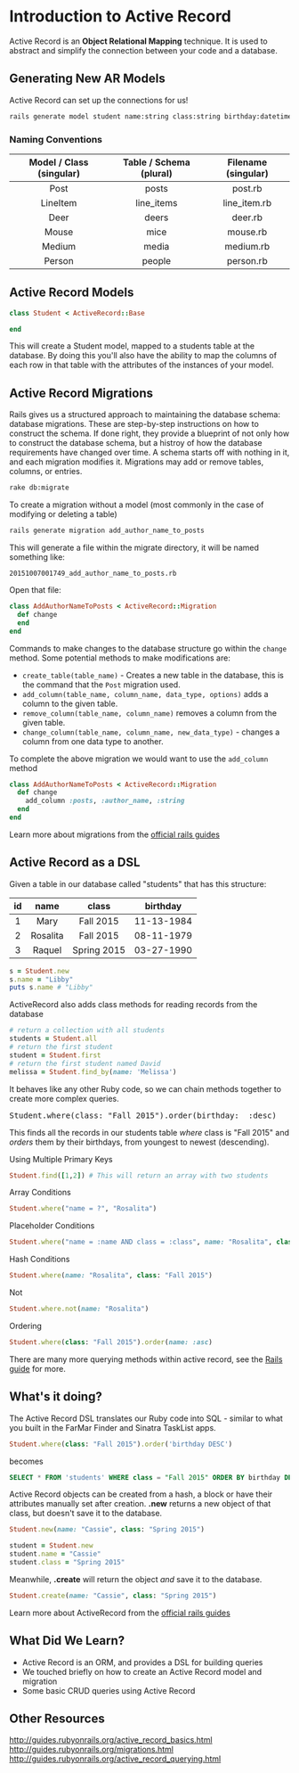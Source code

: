 # Introduction to Active Record

Active Record is an  **Object Relational Mapping** technique. It is used to abstract and simplify the connection between your code and a database.


## Generating New AR Models

Active Record can set up the connections for us!

```bash
rails generate model student name:string class:string birthday:datetime
```

### Naming Conventions
|Model / Class (singular) |	Table / Schema (plural)| Filename (singular) |
|:------------:|:--------------:|:------:|
| Post	       | posts | post.rb|
|LineItem	|line_items| line_item.rb|
|Deer |	deers| deer.rb|
|Mouse |	mice| mouse.rb|
|Medium |	media| medium.rb|
|Person |	people| person.rb |

## Active Record Models

```ruby
class Student < ActiveRecord::Base

end
```

This will create a Student model, mapped to a students table at the database. By doing this you'll also have the ability to map the columns of each row in that table with the attributes of the instances of your model.

## Active Record Migrations

Rails gives us a structured approach to maintaining the database schema: database migrations. These are step-by-step instructions on how to construct the schema. If done right, they provide a blueprint of not only how to construct the database schema, but a histroy of how the database requirements have changed over time. A schema starts off with nothing in it, and each migration modifies it. Migrations may add or remove tables, columns, or entries.

```bash
rake db:migrate
```

To create a migration without a model (most commonly in the case of modifying or deleting a table)

```bash
rails generate migration add_author_name_to_posts
```

This will generate a file within the migrate directory, it will be named something like:

```
20151007001749_add_author_name_to_posts.rb
```
Open that file:

```ruby
class AddAuthorNameToPosts < ActiveRecord::Migration
  def change
  end
end
```

Commands to make changes to the database structure go within the `change` method. Some potential methods to make modifications are:

- `create_table(table_name)` - Creates a new table in the database, this is the command that the `Post` migration used.
- `add_column(table_name, column_name, data_type, options)` adds a column to the given table.
- `remove_column(table_name, column_name)` removes a column from the given table.
- `change_column(table_name, column_name, new_data_type)` - changes a column from one data type to another.

To complete the above migration we would want to use the `add_column` method

```ruby
class AddAuthorNameToPosts < ActiveRecord::Migration
  def change
    add_column :posts, :author_name, :string
  end
end
```

Learn more about migrations from the [official rails guides](http://guides.rubyonrails.org/migrations.html)

## Active Record as a DSL

Given a table in our database called "students" that has this structure:

| id | name  | class       | birthday   |
|:--:|:-----:|:-----------:|:----------:|
|  1 | Mary  | Fall 2015   | 11-13-1984 |
|  2 | Rosalita | Fall 2015   | 08-11-1979 |
|  3 | Raquel | Spring 2015 | 03-27-1990 |

```ruby
s = Student.new
s.name = "Libby"
puts s.name # "Libby"
```

ActiveRecord also adds class methods for reading records from the database

```ruby
# return a collection with all students
students = Student.all
# return the first student
student = Student.first
# return the first student named David
melissa = Student.find_by(name: 'Melissa')
```

It behaves like any other Ruby code, so we can chain methods together to create more complex queries.

<pre>
Student.where(class: "Fall 2015").order(birthday:  :desc)
</pre>

This finds all the records in our students table *where* class is "Fall 2015" and *orders* them by their birthdays, from youngest to newest (descending).

Using Multiple Primary Keys

```ruby
Student.find([1,2]) # This will return an array with two students
```

Array Conditions

```ruby
Student.where("name = ?", "Rosalita")
```

Placeholder Conditions
```ruby
Student.where("name = :name AND class = :class", name: "Rosalita", class: "Fall 2015")
```

Hash Conditions
```ruby
Student.where(name: "Rosalita", class: "Fall 2015")
```

Not
```ruby
Student.where.not(name: "Rosalita")
```

Ordering
```ruby
Student.where(class: "Fall 2015").order(name: :asc)
```

There are many more querying methods within active record, see the [Rails guide](http://guides.rubyonrails.org/active_record_querying.html)
for more.

## What's it doing?

The Active Record DSL translates our Ruby code into SQL - similar to what you built in the FarMar Finder and Sinatra TaskList apps.

```ruby
Student.where(class: "Fall 2015").order('birthday DESC')
```

becomes

```sql
SELECT * FROM 'students' WHERE class = "Fall 2015" ORDER BY birthday DESC;
```

Active Record objects can be created from a hash, a block or have their attributes manually set after creation. **.new** returns a new object of that class, but doesn't save it to the database.

```ruby
Student.new(name: "Cassie", class: "Spring 2015")
```

```ruby
student = Student.new
student.name = "Cassie"
student.class = "Spring 2015"
```

Meanwhile, **.create** will return the object *and* save it to the database.

```ruby
Student.create(name: "Cassie", class: "Spring 2015")
```

Learn more about ActiveRecord from the [official rails guides](http://guides.rubyonrails.org/active_record_basics.html)


## What Did We Learn?
+ Active Record is an ORM, and provides a DSL for building queries
+ We touched briefly on how to create an Active Record model and migration
+ Some basic CRUD queries using Active Record


## Other Resources
http://guides.rubyonrails.org/active_record_basics.html  
http://guides.rubyonrails.org/migrations.html  
http://guides.rubyonrails.org/active_record_querying.html  
